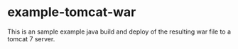 # example-tomcat-war

This is an sample example java build and deploy of the resulting
war file to a tomcat 7 server.

